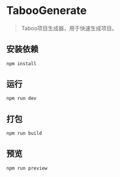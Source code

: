 # TabooGenerate

> Taboo项目生成器，用于快速生成项目。

## 安装依赖

```bash
npm install
```

## 运行

```bash
npm run dev
```

## 打包

```bash
npm run build
```

## 预览

```bash
npm run preview
```
